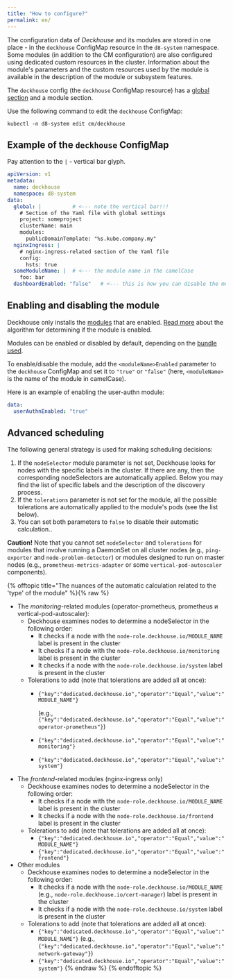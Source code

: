 ```yaml
---
title: "How to configure?"
permalink: en/
---
```


The configuration data of *Deckhouse* and its modules are stored in one place - in the `deckhouse` ConfigMap resource in the `d8-system` namespace. Some modules (in addition to the CM configuration) are also configured using dedicated custom resources in the cluster. Information about the module's parameters and the custom resources used by the module is available in the description of the module or subsystem features.

The `deckhouse` config (the `deckhouse` ConfigMap resource) has a [global section](deckhouse-configure-global.html) and a module section.

Use the following command to edit the `deckhouse` ConfigMap:
```
kubectl -n d8-system edit cm/deckhouse
```

## Example of the `deckhouse` ConfigMap

Pay attention to the `|` - vertical bar glyph.

```yaml
apiVersion: v1
metadata:
  name: deckhouse
  namespace: d8-system
data:
  global: |          # <--- note the vertical bar!!!
    # Section of the Yaml file with global settings
    project: someproject
    clusterName: main
    modules:
      publicDomainTemplate: "%s.kube.company.my"
  nginxIngress: |
    # nginx-ingress-related section of the Yaml file
    config:
      hsts: true
  someModuleName: |  # <--- the module name in the camelCase
    foo: bar
  dashboardEnabled: "false"   # <--- this is how you can disable the module
```

## Enabling and disabling the module

Deckhouse only installs the [modules](https://github.com/flant/addon-operator/blob/master/MODULES.md) that are enabled. [Read more](https://github.com/flant/addon-operator/blob/master/LIFECYCLE.md#modules-discovery) about the algorithm for determining if the module is enabled.

Modules can be enabled or disabled by default, depending on the [bundle used](/modules/020-deckhouse/configuration.html).

To enable/disable the module, add the `<moduleName>Enabled` parameter to the `deckhouse` ConfigMap and set it to `"true"` or `"false"` (here, `<moduleName>` is the name of the module in camelCase).

Here is an example of enabling the user-authn module:
```yaml
data:
  userAuthnEnabled: "true"
```

## Advanced scheduling

The following general strategy is used for making scheduling decisions:
1. If the `nodeSelector` module parameter is not set, Deckhouse looks for nodes with the specific labels in the cluster. If there are any, then the corresponding nodeSelectors are automatically applied. Below you may find the list of specific labels and the description of the discovery process.
1. If the `tolerations` parameter is not set for the module, all the possible tolerations are automatically applied to the module's pods (see the list below).
1. You can set both parameters to `false` to disable their automatic calculation..

**Caution!** Note that you cannot set `nodeSelector` and `tolerations` for modules that involve running a DaemonSet on all cluster nodes (e.g., `ping-exporter` and `node-problem-detector`) or modules designed to run on master nodes (e.g., `prometheus-metrics-adapter` or some `vertical-pod-autoscaler` components).

{% offtopic title="The nuances of the automatic calculation related to the 'type' of the module" %}{% raw %}
* The *monitoring*-related modules (operator-prometheus, prometheus и vertical-pod-autoscaler):
  * Deckhouse examines nodes to determine a nodeSelector in the following order:
    * It checks if a node with the <code>node-role.deckhouse.io/MODULE_NAME</code> label is present in the cluster
    * It checks if a node with the <code>node-role.deckhouse.io/monitoring</code> label is present in the cluster
    * It checks if a node with the <code>node-role.deckhouse.io/system</code> label is present in the cluster
  * Tolerations to add (note that tolerations are added all at once):
    * <code>{"key":"dedicated.deckhouse.io","operator":"Equal","value":"MODULE_NAME"}</code>

      (e.g., <code>{"key":"dedicated.deckhouse.io","operator":"Equal","value":"operator-prometheus"}</code>)
    * <code>{"key":"dedicated.deckhouse.io","operator":"Equal","value":"monitoring"}</code>
    * <code>{"key":"dedicated.deckhouse.io","operator":"Equal","value":"system"}</code>
* The *frontend*-related modules (nginx-ingress only)
    * Deckhouse examines nodes to determine a nodeSelector in the following order:
        * It checks if a node with the <code>node-role.deckhouse.io/MODULE_NAME</code> label is present in the cluster
        * It checks if a node with the <code>node-role.deckhouse.io/frontend</code> label is present in the cluster
    * Tolerations to add (note that tolerations are added all at once):
        * <code>{"key":"dedicated.deckhouse.io","operator":"Equal","value":"MODULE_NAME"}</code>
        * <code>{"key":"dedicated.deckhouse.io","operator":"Equal","value":"frontend"}</code>
* Other modules
    * Deckhouse examines nodes to determine a nodeSelector in the following order:
        * It checks if a node with the <code>node-role.deckhouse.io/MODULE_NAME</code> (e.g., <code>node-role.deckhouse.io/cert-manager</code>) label is present in the cluster
        * It checks if a node with the <code>node-role.deckhouse.io/system</code> label is present in the cluster
    * Tolerations to add (note that tolerations are added all at once):
        * <code>{"key":"dedicated.deckhouse.io","operator":"Equal","value":"MODULE_NAME"}</code> (e.g., <code>{"key":"dedicated.deckhouse.io","operator":"Equal","value":"network-gateway"}</code>)
        * <code>{"key":"dedicated.deckhouse.io","operator":"Equal","value":"system"}</code>
{% endraw %}
{% endofftopic %}
